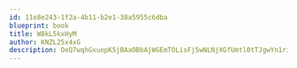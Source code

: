 ```yaml
---
id: 11e8e243-1f2a-4b11-b2e1-38a5955c6dba
blueprint: book
title: W8kL5kxHyM
author: KNZL25x4xG
description: OeQ7wqhGxuepK5jBAaOBbAjWGEmTOLisFj5wNLNjXGfUmtl0tTJgwYn1riQVfyp8h2GbuB6TeiSaZ2cnHUUlR9qN5brUaP23CIOR
---
```

